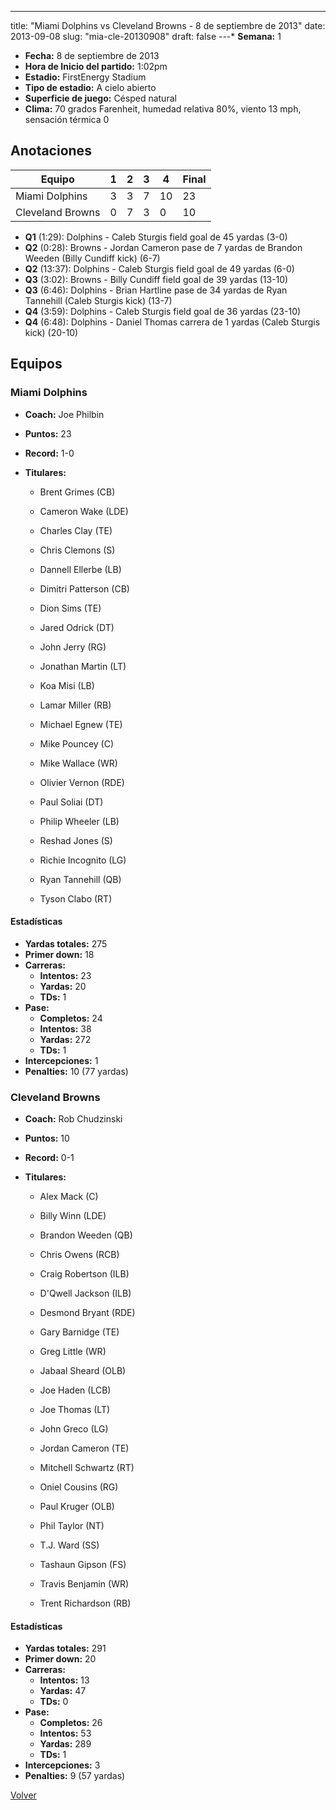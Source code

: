 ---
title: "Miami Dolphins vs Cleveland Browns - 8 de septiembre de 2013"
date: 2013-09-08
slug: "mia-cle-20130908"
draft: false
---* **Semana:** 1
* **Fecha:** 8 de septiembre de 2013
* **Hora de Inicio del partido:** 1:02pm
* **Estadio:** FirstEnergy Stadium
* **Tipo de estadio:** A cielo abierto
* **Superficie de juego:** Césped natural
* **Clima:** 70 grados Farenheit, humedad relativa 80%, viento 13 mph, sensación térmica 0




## Anotaciones
| Equipo | 1 | 2 | 3 | 4 | Final |
|--------|---|---|---|---|-------|
| Miami Dolphins  | 3 | 3 | 7 | 10  | 23 |
| Cleveland Browns  | 0 | 7 | 3 | 0  | 10 |
* **Q1** (1:29): Dolphins - Caleb Sturgis field goal de 45 yardas (3-0)
* **Q2** (0:28): Browns - Jordan Cameron pase de 7 yardas de Brandon Weeden (Billy Cundiff kick) (6-7)
* **Q2** (13:37): Dolphins - Caleb Sturgis field goal de 49 yardas (6-0)
* **Q3** (3:02): Browns - Billy Cundiff field goal de 39 yardas (13-10)
* **Q3** (6:46): Dolphins - Brian Hartline pase de 34 yardas de Ryan Tannehill (Caleb Sturgis kick) (13-7)
* **Q4** (3:59): Dolphins - Caleb Sturgis field goal de 36 yardas (23-10)
* **Q4** (6:48): Dolphins - Daniel Thomas carrera de 1 yardas (Caleb Sturgis kick) (20-10)


## Equipos


### Miami Dolphins
* **Coach:** Joe Philbin
* **Puntos:** 23
* **Record:** 1-0
* **Titulares:** 

  * Brent Grimes (CB) 

  * Cameron Wake (LDE) 

  * Charles Clay (TE) 

  * Chris Clemons (S) 

  * Dannell Ellerbe (LB) 

  * Dimitri Patterson (CB) 

  * Dion Sims (TE) 

  * Jared Odrick (DT) 

  * John Jerry (RG) 

  * Jonathan Martin (LT) 

  * Koa Misi (LB) 

  * Lamar Miller (RB) 

  * Michael Egnew (TE) 

  * Mike Pouncey (C) 

  * Mike Wallace (WR) 

  * Olivier Vernon (RDE) 

  * Paul Soliai (DT) 

  * Philip Wheeler (LB) 

  * Reshad Jones (S) 

  * Richie Incognito (LG) 

  * Ryan Tannehill (QB) 

  * Tyson Clabo (RT) 

#### Estadísticas
* **Yardas totales:** 275
* **Primer down:** 18
* **Carreras:**
  * **Intentos:** 23
  * **Yardas:** 20
  * **TDs:** 1
* **Pase:**
  * **Completos:** 24
  * **Intentos:** 38
  * **Yardas:** 272
  * **TDs:** 1
* **Intercepciones:** 1
* **Penalties:** 10 (77 yardas)

### Cleveland Browns
* **Coach:** Rob Chudzinski
* **Puntos:** 10
* **Record:** 0-1
* **Titulares:** 

  * Alex Mack (C) 

  * Billy Winn (LDE) 

  * Brandon Weeden (QB) 

  * Chris Owens (RCB) 

  * Craig Robertson (ILB) 

  * D'Qwell Jackson (ILB) 

  * Desmond Bryant (RDE) 

  * Gary Barnidge (TE) 

  * Greg Little (WR) 

  * Jabaal Sheard (OLB) 

  * Joe Haden (LCB) 

  * Joe Thomas (LT) 

  * John Greco (LG) 

  * Jordan Cameron (TE) 

  * Mitchell Schwartz (RT) 

  * Oniel Cousins (RG) 

  * Paul Kruger (OLB) 

  * Phil Taylor (NT) 

  * T.J. Ward (SS) 

  * Tashaun Gipson (FS) 

  * Travis Benjamin (WR) 

  * Trent Richardson (RB) 

#### Estadísticas
* **Yardas totales:** 291
* **Primer down:** 20
* **Carreras:**
  * **Intentos:** 13
  * **Yardas:** 47
  * **TDs:** 0
* **Pase:**
  * **Completos:** 26
  * **Intentos:** 53
  * **Yardas:** 289
  * **TDs:** 1
* **Intercepciones:** 3
* **Penalties:** 9 (57 yardas)


[Volver](/historia/2013)
